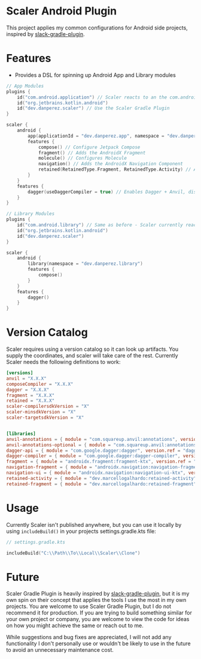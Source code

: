 # Scaler Android Plugin
This project applies my common configurations for Android side projects, inspired by [slack-gradle-plugin][1].

# Features
* Provides a DSL for spinning up Android App and Library modules
```kotlin
// App Modules
plugins {
    id("com.android.application") // Scaler reacts to an the com.android.application plugin being being used, so you still must apply it
    id("org.jetbrains.kotlin.android")
    id("dev.danperez.scaler") // Use the Scaler Gradle Plugin
}

scaler {
    android {
        app(applicationId = "dev.danperez.app", namespace = "dev.danperez.app")
        features {
            compose() // Configure Jetpack Compose
            fragment() // Adds the AndroidX Fragment
            molecule() // Configures Molecule
            navigation() // Adds the AndroidX Navigation Component
            retained(RetainedType.Fragment, RetainedType.Activity) // Adds the Retained library
        }
    }
    features {
        dagger(useDaggerCompiler = true) // Enables Dagger + Anvil, disables factory generation when using the Dagger compiler
    }
}
```
```kotlin
// Library Modules
plugins {
    id("com.android.library") // Same as before - Scaler currently reacts to the com.android.library plugin being being used
    id("org.jetbrains.kotlin.android")
    id("dev.danperez.scaler")
}

scaler {
    android {
        library(namespace = "dev.danperez.library")
        features {
            compose()
        }
    }
    features {
        dagger()
    }
}
```

# Version Catalog
Scaler requires using a version catalog so it can look up artifacts. You supply the coordinates, and scaler will take care of the rest.
Currently Scaler needs the following definitions to work:
```toml
[versions]
anvil = "X.X.X"
composeCompiler = "X.X.X"
dagger = "X.X.X"
fragment = "X.X.X"
retained = "X.X.X"
scaler-compilersdkVersion = "X"
scaler-minsdkVersion = "X"
scaler-targetsdkVersion = "X"


[libraries]
anvil-annotations = { module = "com.squareup.anvil:annotations", version.ref = "anvil" }
anvil-annotations-optional = { module = "com.squareup.anvil:annotations-optional", version.ref = "anvil" }
dagger-api = { module = "com.google.dagger:dagger", version.ref = "dagger" }
dagger-compiler = { module = "com.google.dagger:dagger-compiler", version.ref = "dagger" }
fragment = { module = "androidx.fragment:fragment-ktx", version.ref = "fragment"}
navigation-fragment = { module = "androidx.navigation:navigation-fragment-ktx", version.ref = "navigation"}
navigation-ui = { module = "androidx.navigation:navigation-ui-ktx", version.ref = "navigation"}
retained-activity = { module = "dev.marcellogalhardo:retained-activity", version.ref = "retained" }
retained-fragment = { module = "dev.marcellogalhardo:retained-fragment", version.ref = "retained" }
```


# Usage
Currently Scaler isn't published anywhere, but you can use it locally by using `includeBuild()` in your projects settings.gradle.kts file:

```kotlin
// settings.gradle.kts

includeBuild("C:\\Path\\To\\Local\\Scaler\\Clone")
```

# Future
Scaler Gradle Plugin is heavily inspired by [slack-gradle-plugin][1], but it is my own spin on their concept that applies
the tools I use the most in my own projects. You are welcome to use Scaler Gradle Plugin, but I do not recommend it for 
production. If you are trying to build something similar for your own project or company, you are welcome to view the code for 
ideas on how you might achieve the same or reach out to me.

While suggestions and bug fixes are appreciated, I will not add any functionality I don't personally use or wouldn't be likely
to use in the future to avoid an unnecessary maintenance cost.

[1]: https://github.com/slackhq/slack-gradle-plugin